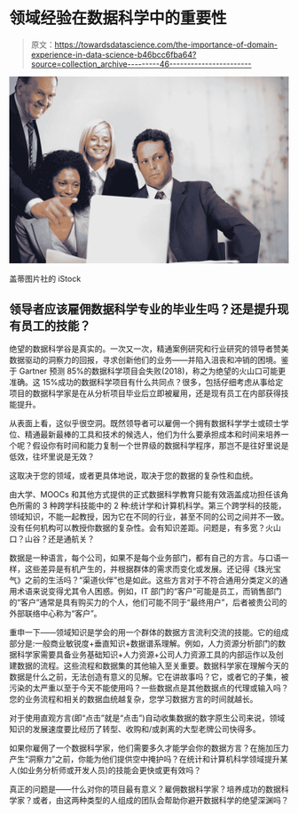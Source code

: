 # 领域经验在数据科学中的重要性

> 原文：<https://towardsdatascience.com/the-importance-of-domain-experience-in-data-science-b46bcc6fba64?source=collection_archive---------46----------------------->

![](img/282d9b32ce0a0336b5b07167038c2546.png)

盖蒂图片社的 iStock

## 领导者应该雇佣数据科学专业的毕业生吗？还是提升现有员工的技能？

绝望的数据科学谷是真实的。一次又一次，精通案例研究和行业研究的领导者赞美数据驱动的洞察力的回报，寻求创新他们的业务——并陷入沮丧和冲销的困境。鉴于 Gartner 预测 85%的数据科学项目会失败(2018)，称之为绝望的火山口可能更准确。这 15%成功的数据科学项目有什么共同点？很多，包括仔细考虑从事给定项目的数据科学家是在从分析项目毕业后立即被雇用，还是现有员工在内部获得技能提升。

从表面上看，这似乎很空洞。既然领导者可以雇佣一个拥有数据科学学士或硕士学位、精通最新最棒的工具和技术的候选人，他们为什么要承担成本和时间来培养一个呢？假设你有时间和能力复制一个世界级的数据科学程序，那岂不是往好里说是低效，往坏里说是无效？

这取决于您的领域，或者更具体地说，取决于您的数据的复杂性和血统。

由大学、MOOCs 和其他方式提供的正式数据科学教育只能有效涵盖成功担任该角色所需的 3 种跨学科技能中的 2 种:统计学和计算机科学。第三个跨学科的技能，领域知识，不能一起教授，因为它在不同的行业，甚至不同的公司之间并不一致。没有任何机构可以教授你数据的复杂性。会有知识差距。问题是，有多宽？火山口？山谷？还是通航关？

数据是一种语言，每个公司，如果不是每个业务部门，都有自己的方言。与口语一样，这些差异是有机产生的，并根据群体的需求而变化或发展。还记得《珠光宝气》之前的生活吗？“渠道伙伴”也是如此。这些方言对于不符合通用分类定义的通用术语来说变得尤其令人困惑。例如，IT 部门的“客户”可能是员工，而销售部门的“客户”通常是具有购买力的个人，他们可能不同于“最终用户”，后者被贵公司的外部联络中心称为“客户”。

重申一下——领域知识是学会的用一个群体的数据方言流利交流的技能。它的组成部分是:一般商业敏锐度+垂直知识+数据谱系理解。例如，人力资源分析部门的数据科学家需要具备业务基础知识+人力资源+公司人力资源工具的内部运作以及创建数据的流程。这些流程和数据集的其他输入至关重要。数据科学家在理解今天的数据是什么之前，无法创造有意义的见解。它在讲故事吗？它，或者它的子集，被污染的太严重以至于今天不能使用吗？一些数据点是其他数据点的代理或输入吗？您的业务流程和相关的数据血统越复杂，您学习数据方言的时间就越长。

对于使用直观方言(即“点击”就是“点击”)自动收集数据的数字原生公司来说，领域知识的发展速度要比经历了转型、收购和/或剥离的大型老牌公司快得多。

如果你雇佣了一个数据科学家，他们需要多久才能学会你的数据方言？在施加压力产生“洞察力”之前，你能为他们提供空中掩护吗？在统计和计算机科学领域提升某人(如业务分析师或开发人员)的技能会更快或更有效吗？

真正的问题是——什么对你的项目最有意义？雇佣数据科学家？培养成功的数据科学家？或者，由这两种类型的人组成的团队会帮助你避开数据科学的绝望深渊吗？